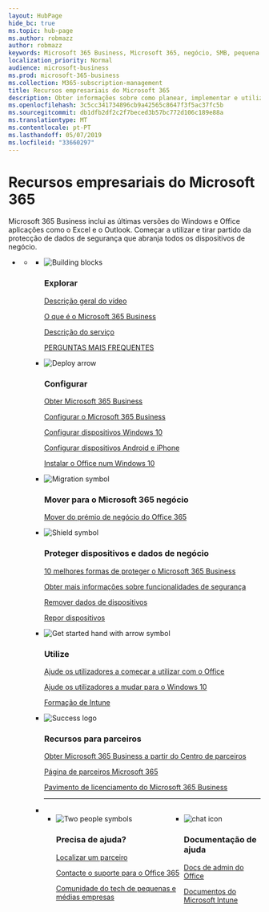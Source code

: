 ```yaml
---
layout: HubPage
hide_bc: true
ms.topic: hub-page
ms.author: robmazz
author: robmazz
keywords: Microsoft 365 Business, Microsoft 365, negócio, SMB, pequena para a empresa de média dimensão, documentação de Microsoft 365 Business, documentos, documentação, informações técnicas
localization_priority: Normal
audience: microsoft-business
ms.prod: microsoft-365-business
ms.collection: M365-subscription-management
title: Recursos empresariais do Microsoft 365
description: Obter informações sobre como planear, implementar e utilizar Microsoft Office 365, Windows 10 e mobilidade empresa + segurança em conjunto na empresa para uma infra-estrutura de integradas e segura que permite que o trabalho em equipa e desbloqueia a criatividade.
ms.openlocfilehash: 3c5cc341734896cb9a42565c8647f3f5ac37fc5b
ms.sourcegitcommit: db1dfb2df2c2f7beced3b57bc772d106c189e88a
ms.translationtype: MT
ms.contentlocale: pt-PT
ms.lasthandoff: 05/07/2019
ms.locfileid: "33660297"
---
```

<div id="main" class="v2">
    <div class="container">
        <h1>Recursos empresariais do Microsoft 365</h1>
        <P>Microsoft 365 Business inclui as últimas versões do Windows e Office aplicações como o Excel e o Outlook. Começar a utilizar e tirar partido da protecção de dados de segurança que abranja todos os dispositivos de negócio.</p>
        <P></p>
        <ul class="pivots">
            <li>
                <a href="#home"></a>
                <ul id="home">
                    <li>
                        <a href="#home-all"></a>
                        <ul id="home-all" class="cardsF">
                            <li>
                                <div class="cardSize">
                                    <div class="cardPadding">
                                        <div class="card">
                                            <div class="cardImageOuter">
                                                <div class="cardImage">
                                                    <img src="https://docs.microsoft.com/office/media/icons/blocks-blue.svg" alt="Building blocks" />
                                                </div>
                                            </div>
                                            <div class="cardText">
                                                <h3>Explorar</h3>
                                                <P><a href="https://support.office.com/article/what-is-microsoft-365-business-901e2522-c2cf-4b8c-894e-f482cda3347a" target="_blank">Descrição geral do vídeo</a></p>
                                                <P><a href="microsoft-365-business-overview.md" target="_blank">O que é o Microsoft 365 Business</a></p>
                                                <P><a href="https://docs.microsoft.com/office365/servicedescriptions/microsoft-365-business-service-description" target="_blank">Descrição do serviço</a></p>
                                                <P><a href="https://docs.microsoft.com/microsoft-365/business/support/microsoft-365-business-faqs" target="_blank">PERGUNTAS MAIS FREQUENTES</a></p>
                                            </div>
                                        </div>
                                    </div>
                                </div>
                            </li>
                            <li>
                                <div class="cardSize">
                                    <div class="cardPadding">
                                        <div class="card">
                                            <div class="cardImageOuter">
                                                <div class="cardImage">
                                                    <img src="https://docs.microsoft.com/office/media/icons/deploy-blue.svg" alt="Deploy arrow" />
                                                </div>
                                            </div>
                                            <div class="cardText">
                                                <h3>Configurar</h3>
                                              <P><a href="get-microsoft-365-business.md" target="_blank">Obter Microsoft 365 Business</a></p>
                                               <P><a href="set-up.md" target="_blank">Configurar o Microsoft 365 Business</a></p>
                                                <P><a href="set-up-windows-devices.md" target="_blank">Configurar dispositivos Windows 10</a></p>
                                                <P><a href="set-up-mobile-devices.md" target="_blank">Configurar dispositivos Android e iPhone</a></p>
                                                <P><a href="auto-install-or-uninstall-office.md" target="_blank">Instalar o Office num Windows 10</a></p>
                                            </div>
                                        </div>
                                    </div>
                                </div>
                            </li>
                            <li>
                                <div class="cardSize">
                                    <div class="cardPadding">
                                        <div class="card">
                                            <div class="cardImageOuter">
                                                <div class="cardImage">
                                                    <img src="https://docs.microsoft.com/office/media/icons/migration-blue.svg" alt="Migration symbol" />
                                                </div>
                                            </div>
                                            <div class="cardText">
                                                <h3>Mover para o Microsoft 365 negócio</h3>
                                                <P><a href="migrate-to-microsoft-365-business.md" target="_blank">Mover do prémio de negócio do Office 365</a></p>
                                            </div>
                                        </div>
                                    </div>
                                </div>
                            </li> 
                            <li>
                                <div class="cardSize">
                                    <div class="cardPadding">
                                        <div class="card">
                                            <div class="cardImageOuter">
                                                <div class="cardImage">
                                                    <img src="https://docs.microsoft.com/office/media/icons/security-blue.svg" alt="Shield symbol" />
                                                </div>
                                            </div>
                                            <div class="cardText">
                                                <h3>Proteger dispositivos e dados de negócio</h3>
                                                 <P><a href="https://docs.microsoft.com/office365/admin/security-and-compliance/secure-your-business-data"target="_blank">10 melhores formas de proteger o Microsoft 365 Business</a></p>
                                                <P><a href="security-features.md" target="_blank">Obter mais informações sobre funcionalidades de segurança</a></p>
                                                <P><a href="remove-company-data.md" target="_blank">Remover dados de dispositivos</a></p>
                                                <P><a href="reset-devices-to-factory-settings.md" target="_blank">Repor dispositivos</a></p>
                                                </div>
                                        </div>
                                    </div>
                                </div>
                            </li>
                            <li>
                                <div class="cardSize">
                                    <div class="cardPadding">
                                        <div class="card">
                                            <div class="cardImageOuter">
                                                <div class="cardImage">
                                                    <img src="https://docs.microsoft.com/office/media/icons/get-started-blue.svg" alt="Get started hand with arrow symbol" />
                                                </div>
                                            </div>
                                            <div class="cardText">
                                                <h3>Utilize</h3>
                                                <P><a href="https://support.office.com/office-training-center" target="_blank">Ajude os utilizadores a começar a utilizar com o Office</a></p>
                                                <P><a href="https://www.microsoft.com/itpro/windows-10/end-user-readiness" target="_blank">Ajude os utilizadores a mudar para o Windows 10</a></p>
                                                <P><a href="https://docs.microsoft.com/intune-user-help/use-managed-devices-to-get-work-done" target="_blank">Formação de Intune</a></p>
                                            </div>
                                        </div>
                                    </div>
                                </div>
                            </li>
                            <li>
                                <div class="cardSize">
                                    <div class="cardPadding">
                                        <div class="card">
                                            <div class="cardImageOuter">
                                                <div class="cardImage">
                                                    <img src="https://docs.microsoft.com/en-us/office/media/icons/success-blue.svg" alt="Success logo" />
                                                </div>
                                            </div>
                                            <div class="cardText">
                                                <h3>Recursos para parceiros</h3>
                                                <P><a href="get-microsoft-365-business.md" target="_blank">Obter Microsoft 365 Business a partir do Centro de parceiros</a></p>
                                                <P><a href="https://www.microsoft.com/microsoft-365/partners/business" target="_blank">Página de parceiros Microsoft 365</a></p>
                                                <P><a href="https://www.microsoft.com/microsoft-365/partners/resources/microsoft-365-business-licensing-deck" target="_blank">Pavimento de licenciamento do Microsoft 365 Business</a></p>
                                            </div>
                                        </div>
                                    </div>
                                </div>
                            </li>
                                <li class="fullSpan">
                                  <hr />
                                  <br>
                                  <ul class="cardsF panelContent singlePanelContent" style="display:flex!important;">
                                    <li>
                                    <div class="cardSize">
                                        <div class="cardPadding">
                                            <div class="card">
                                                <div class="cardImageOuter">
                                                    <div class="cardImage">
                                                        <img src="https://docs.microsoft.com/office/media/icons/users-people.svg" alt="Two people symbols" />
                                                    </div>
                                                </div>
                                                <div class="cardText">
                                                    <h3>Precisa de ajuda?</h3>
                                                    <P><a href="https://www.microsoft.com/solution-providers/search" target="_blank">Localizar um parceiro</a></p>
                                                    <P><a href="https://support.office.com/article/Contact-support-for-business-products-Admin-Help-32a17ca7-6fa0-4870-8a8d-e25ba4ccfd4b" target="_blank">Contacte o suporte para o Office 365</a></p>
                                                    <P><a href="https://techcommunity.microsoft.com/t5/Small-and-Medium-Businesses/ct-p/SMB" target="_blank">Comunidade do tech de pequenas e médias empresas</a></p>
                                                </div>
                                            </div>
                                        </div>
                                    </div>
                                </li> 
                                <li>
                                    <div class="cardSize">
                                        <div class="cardPadding">
                                            <div class="card">
                                                <div class="cardImageOuter">
                                                    <div class="cardImage">
                                                        <img src="https://docs.microsoft.com/office/media/icons/chat.svg" alt="chat icon" />
                                                    </div>
                                                </div>
                                                <div class="cardText">
                                                    <h3>Documentação de ajuda</h3>
                                                     <P><a href="https://docs.microsoft.com/office/admins-itprofessionals" target="_blank">Docs de admin do Office</a></p>
                                                     <P><a href="https://docs.microsoft.com/intune/index">Documentos do Microsoft Intune</a></p>
                                                </div>
                                            </div>
                                        </div>
                                    </div>
                                </li>
                            </li>
                        </ul>
                    </li>
                </ul>
            </li>
        </ul>
    </div>
</div>
